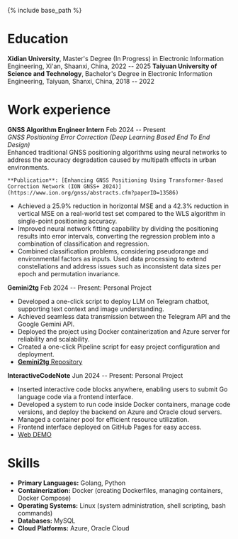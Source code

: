 
{% include base_path %}

Education
======
**Xidian University**, Master's Degree (In Progress) in Electronic Information Engineering,  Xi'an, Shaanxi, China, 2022 -- 2025
**Taiyuan University of Science and Technology**, Bachelor's Degree in Electronic Information Engineering,  Taiyuan, Shanxi, China, 2018 -- 2022

Work experience
======
**GNSS Algorithm Engineer Intern**       Feb 2024 -- Present  
*GNSS Positioning Error Correction (Deep Learning Based End To End Design)*  
Enhanced traditional GNSS positioning algorithms using neural networks to address the accuracy degradation caused by multipath effects in urban environments.  

	**Publication**: [Enhancing GNSS Positioning Using Transformer-Based Correction Network (ION GNSS+ 2024)](https://www.ion.org/gnss/abstracts.cfm?paperID=13586)
  * Achieved a 25.9% reduction in horizontal MSE and a 42.3% reduction in vertical MSE on a real-world test set compared to the WLS algorithm in single-point positioning accuracy.
  * Improved neural network fitting capability by dividing the positioning results into error intervals, converting the regression problem into a combination of classification and regression.
  * Combined classification problems, considering pseudorange and environmental factors as inputs. Used data processing to extend constellations and address issues such as inconsistent data sizes per epoch and permutation invariance.

**Gemini2tg**       Feb 2024 -- Present: Personal Project  
  * Developed a one-click script to deploy LLM on Telegram chatbot, supporting text context and image understanding.
  * Achieved seamless data transmission between the Telegram API and the Google Gemini API.
  * Deployed the project using Docker containerization and Azure server for reliability and scalability.
  * Created a one-click Pipeline script for easy project configuration and deployment.
  * [**Gemini2tg**  Repository](https://github.com/zhuchangyi/Gemini2tg)


**InteractiveCodeNote**      Jun 2024 -- Present: Personal Project  
  * Inserted interactive code blocks anywhere, enabling users to submit Go language code via a frontend interface.
  * Developed a system to run code inside Docker containers, manage code versions, and deploy the backend on Azure and Oracle cloud servers.
  * Managed a container pool for efficient resource utilization.
  * Frontend interface deployed on GitHub Pages for easy access.
  * [Web DEMO](https://blog.piger.tech/posts/2024/07/test/)


Skills
======
* **Primary Languages:** Golang, Python
* **Containerization:** Docker (creating Dockerfiles, managing containers, Docker Compose)
* **Operating Systems:** Linux (system administration, shell scripting, bash commands)
* **Databases:** MySQL
* **Cloud Platforms:** Azure, Oracle Cloud
